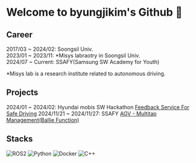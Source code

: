 # Welcome to byungjikim's Github 👋

<!--
**byungjikim/byungjikim** is a ✨ _special_ ✨ repository because its `README.md` (this file) appears on your GitHub profile.

Here are some ideas to get you started:

- 🔭 I’m currently working on ...
- 🌱 I’m currently learning ...
- 👯 I’m looking to collaborate on ...
- 🤔 I’m looking for help with ...
- 💬 Ask me about ...
- 📫 How to reach me: ...
- 😄 Pronouns: ...
- ⚡ Fun fact: ...
-->

## Career  
2017/03 ~ 2024/02: Soongsil Univ.  
2023/01 ~ 2023/11: *Misys labraotry in Soongsil Univ.  
2024/07 ~ Current: SSAFY(Samsung SW Academy for Youth)

*Misys lab is a research institute related to autonomous driving.  

## Projects
2024/01 ~ 2024/02: Hyundai mobis SW Hackathon [Feedback Service For Safe Driving](https://github.com/SSU-CAR)
2024/11/21 ~ 2024/11/27: SSAFY [AGV - Multitap Management(Ballie Function)](https://github.com/AGVallie)

## Stacks
![ROS2](https://img.shields.io/badge/ros2-444444?style=flat&logo=ros)
![Python](https://img.shields.io/badge/Python-444444?style=flat&logo=Python)
![Docker](https://img.shields.io/badge/Docker-444444?style=flat&logo=Docker)
![C++](https://img.shields.io/badge/C++-444444?style=flat&logo=c%2B%2B)

